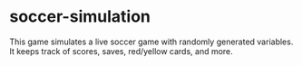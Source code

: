 # soccer-simulation
This game simulates a live soccer game with randomly generated variables. It keeps track of scores, saves, red/yellow cards, and more. 
